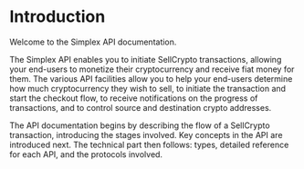 # Introduction #

Welcome to the Simplex API documentation.

The Simplex API enables you to initiate SellCrypto transactions, allowing your end-users to monetize their cryptocurrency and receive fiat money for them. The various API facilities allow you to help your end-users determine how much cryptocurrency they wish to sell, to initiate the transaction and start the checkout flow, to receive notifications on the progress of transactions, and to control source and destination crypto addresses.

The API documentation begins by describing the flow of a SellCrypto transaction, introducing the stages involved. Key concepts in the API are introduced next. The technical part then follows: types, detailed reference for each API, and the protocols involved.

[modeline]: # ( vim: set ts=2 sw=2 expandtab wrap linebreak: )
